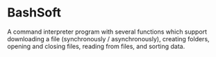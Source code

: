 # BashSoft
A command interpreter program with several functions which support downloading a file (synchronously / asynchronously),
creating folders, opening and closing files, reading from files, and sorting data.
